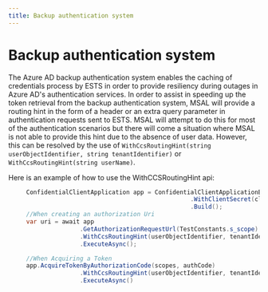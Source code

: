 ```yaml
---
title: Backup authentication system
---
```


# Backup authentication system

The Azure AD backup authentication system enables the caching of credentials process by ESTS in order to provide resiliency during outages in Azure AD's authentication services. In order to assist in speeding up the token retrieval from the backup authentication system, MSAL will provide a routing hint in the form of a header or an extra query parameter in authentication requests sent to ESTS. MSAL will attempt to do this for most of the authentication scenarios but there will come a situation where MSAL is not able to provide this hint due to the absence of user data. However, this can be resolved by the use of `WithCcsRoutingHint(string userObjectIdentifier, string tenantIdentifier)` or `WithCcsRoutingHint(string userName)`.

Here is an example of how to use the WithCCSRoutingHint api:

```csharp
     ConfidentialClientApplication app = ConfidentialClientApplicationBuilder.Create(TestConstants.ClientId)
                                                   .WithClientSecret(clientSecret)
                                                   .Build();
     //When creating an authorization Uri
     var uri = await app
                    .GetAuthorizationRequestUrl(TestConstants.s_scope)
                    .WithCcsRoutingHint(userObjectIdentifier, tenantIdentifier)
                    .ExecuteAsync();

     //When Acquiring a Token
     app.AcquireTokenByAuthorizationCode(scopes, authCode)
                    .WithCcsRoutingHint(userObjectIdentifier, tenantIdentifier)
                    .ExecuteAsync()
     
```


